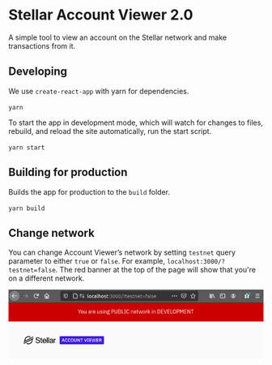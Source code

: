 # Stellar Account Viewer 2.0

A simple tool to view an account on the Stellar network and make transactions
from it.

## Developing

We use `create-react-app` with yarn for dependencies.

`yarn`

To start the app in development mode, which will watch for changes to files,
rebuild, and reload the site automatically, run the start script.

`yarn start`

## Building for production

Builds the app for production to the `build` folder.

`yarn build`

## Change network

You can change Account Viewer’s network by setting `testnet` query parameter to
either `true` or `false`. For example, `localhost:3000/?testnet=false`. The red
banner at the top of the page will show that you're on a different network.

![Red banner: You are using PUBLIC network in DEVELOPMENT](public/images/av-network-banner.png)
